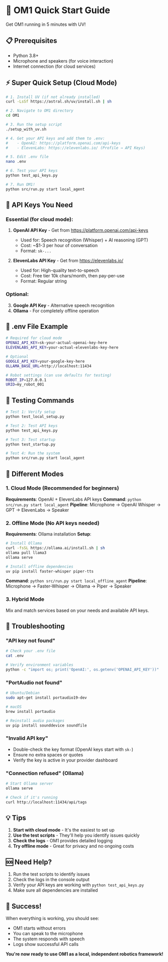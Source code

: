 # 🚀 OM1 Quick Start Guide

Get OM1 running in 5 minutes with UV!

## 📋 Prerequisites

- Python 3.8+
- Microphone and speakers (for voice interaction)
- Internet connection (for cloud services)

## ⚡ Super Quick Setup (Cloud Mode)

```bash
# 1. Install UV (if not already installed)
curl -LsSf https://astral.sh/uv/install.sh | sh

# 2. Navigate to OM1 directory
cd OM1

# 3. Run the setup script
./setup_with_uv.sh

# 4. Get your API keys and add them to .env:
#    - OpenAI: https://platform.openai.com/api-keys
#    - ElevenLabs: https://elevenlabs.io/ (Profile → API Keys)

# 5. Edit .env file
nano .env

# 6. Test your API keys
python test_api_keys.py

# 7. Run OM1!
python src/run.py start local_agent
```

## 🔑 API Keys You Need

### Essential (for cloud mode):
1. **OpenAI API Key** - Get from https://platform.openai.com/api-keys
   - Used for: Speech recognition (Whisper) + AI reasoning (GPT)
   - Cost: ~$1-3 per hour of conversation
   - Format: `sk-...`

2. **ElevenLabs API Key** - Get from https://elevenlabs.io/
   - Used for: High-quality text-to-speech
   - Cost: Free tier 10k chars/month, then pay-per-use
   - Format: Regular string

### Optional:
3. **Google API Key** - Alternative speech recognition
4. **Ollama** - For completely offline operation

## 📝 .env File Example

```bash
# Required for cloud mode
OPENAI_API_KEY=sk-your-actual-openai-key-here
ELEVENLABS_API_KEY=your-actual-elevenlabs-key-here

# Optional
GOOGLE_API_KEY=your-google-key-here
OLLAMA_BASE_URL=http://localhost:11434

# Robot settings (can use defaults for testing)
ROBOT_IP=127.0.0.1
URID=my_robot_001
```

## 🧪 Testing Commands

```bash
# Test 1: Verify setup
python test_local_setup.py

# Test 2: Test API keys
python test_api_keys.py

# Test 3: Test startup
python test_startup.py

# Test 4: Run the system
python src/run.py start local_agent
```

## 🎯 Different Modes

### 1. Cloud Mode (Recommended for beginners)
**Requirements**: OpenAI + ElevenLabs API keys
**Command**: `python src/run.py start local_agent`
**Pipeline**: Microphone → OpenAI Whisper → GPT → ElevenLabs → Speaker

### 2. Offline Mode (No API keys needed)
**Requirements**: Ollama installation
**Setup**:
```bash
# Install Ollama
curl -fsSL https://ollama.ai/install.sh | sh
ollama pull llama3
ollama serve

# Install offline dependencies
uv pip install faster-whisper piper-tts
```
**Command**: `python src/run.py start local_offline_agent`
**Pipeline**: Microphone → Faster-Whisper → Ollama → Piper → Speaker

### 3. Hybrid Mode
Mix and match services based on your needs and available API keys.

## 🔧 Troubleshooting

### "API key not found"
```bash
# Check your .env file
cat .env

# Verify environment variables
python -c "import os; print('OpenAI:', os.getenv('OPENAI_API_KEY'))"
```

### "PortAudio not found"
```bash
# Ubuntu/Debian
sudo apt-get install portaudio19-dev

# macOS
brew install portaudio

# Reinstall audio packages
uv pip install sounddevice soundfile
```

### "Invalid API key"
- Double-check the key format (OpenAI keys start with `sk-`)
- Ensure no extra spaces or quotes
- Verify the key is active in your provider dashboard

### "Connection refused" (Ollama)
```bash
# Start Ollama server
ollama serve

# Check if it's running
curl http://localhost:11434/api/tags
```

## 💡 Tips

1. **Start with cloud mode** - It's the easiest to set up
2. **Use the test scripts** - They'll help you identify issues quickly
3. **Check the logs** - OM1 provides detailed logging
4. **Try offline mode** - Great for privacy and no ongoing costs

## 🆘 Need Help?

1. Run the test scripts to identify issues
2. Check the logs in the console output
3. Verify your API keys are working with `python test_api_keys.py`
4. Make sure all dependencies are installed

## 🎉 Success!

When everything is working, you should see:
- OM1 starts without errors
- You can speak to the microphone
- The system responds with speech
- Logs show successful API calls

**You're now ready to use OM1 as a local, independent robotics framework!**